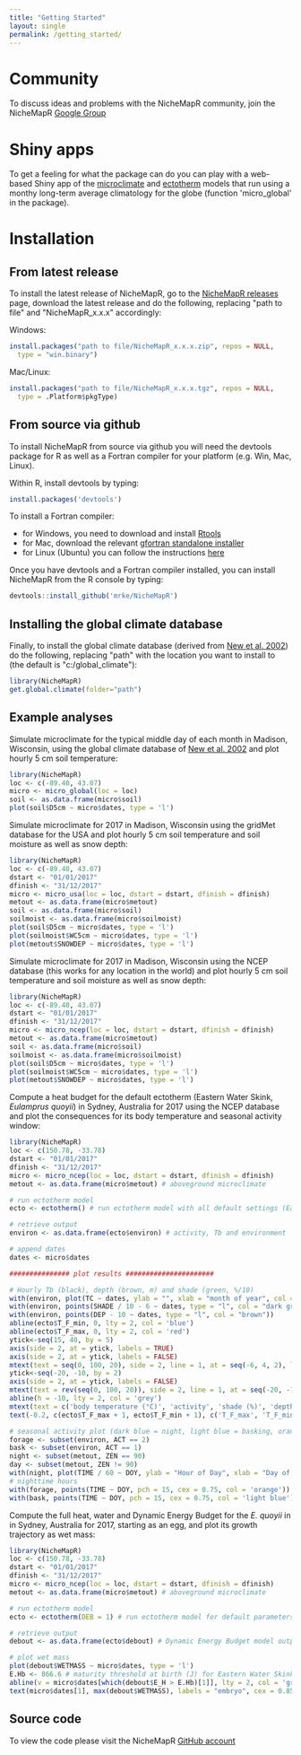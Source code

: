 ```yaml
---
title: "Getting Started"
layout: single
permalink: /getting_started/
---
```


<h1> Community </h1>

To discuss ideas and problems with the NicheMapR community, join the NicheMapR <a href="https://groups.google.com/forum/#!forum/nichemapr">Google Group</a>

<h1> Shiny apps </h1>

To get a feeling for what the package can do you can play with a web-based Shiny app of the <a href="http://bioforecasts.science.unimelb.edu.au/soil/">microclimate</a> and <a href="http://bioforecasts.science.unimelb.edu.au/ectotherm/">ectotherm</a> models that run using a monthy long-term average climatology for the globe (function 'micro_global' in the package).

<h1> Installation </h1>

<h2> From latest release </h2>

To install the latest release of NicheMapR, go to the <a href="https://github.com/mrke/NicheMapR/releases">NicheMapR releases</a> page, download the latest release and do the following, replacing "path to file" and "NicheMapR_x.x.x" accordingly:

Windows:

~~~ R
install.packages("path to file/NicheMapR_x.x.x.zip", repos = NULL, 
  type = "win.binary")
~~~

Mac/Linux:

~~~ R
install.packages("path to file/NicheMapR_x.x.x.tgz", repos = NULL, 
  type = .Platform$pkgType)
~~~


<h2> From source via github </h2>

To install NicheMapR from source via github you will need the devtools package for R as well as a Fortran compiler for your platform (e.g. Win, Mac, Linux). 

Within R, install devtools by typing:

~~~ R
install.packages('devtools')
~~~

To install a Fortran compiler: 
* for Windows, you need to download and install <a href="https://cran.r-project.org/bin/windows/Rtools/">Rtools</a>
* for Mac, download the relevant <a href="https://github.com/fxcoudert/gfortran-for-macOS/releases">gfortran standalone installer</a>
* for Linux (Ubuntu) you can follow the instructions <a href="https://www.scivision.dev/install-latest-gfortran-on-ubuntu/">here</a>

Once you have devtools and a Fortran compiler installed, you can install NicheMapR from the R console by typing:

~~~ R
devtools::install_github('mrke/NicheMapR')
~~~

<h2> Installing the global climate database </h2>

Finally, to install the global climate database (derived from <a href="https://www.int-res.com/abstracts/cr/v21/n1/p1-25/">New et al. 2002</a>) do the following, replacing "path" with the location you want to install to (the default is "c:/global_climate"):

~~~ R
library(NicheMapR)
get.global.climate(folder="path")
~~~

<h2> Example analyses </h2>

Simulate microclimate for the typical middle day of each month in Madison, Wisconsin, using the global climate database of <a href="https://www.int-res.com/abstracts/cr/v21/n1/p1-25/">New et al. 2002</a> and plot hourly 5 cm soil temperature:

~~~ R
library(NicheMapR)
loc <- c(-89.40, 43.07)
micro <- micro_global(loc = loc)
soil <- as.data.frame(micro$soil)
plot(soil$D5cm ~ micro$dates, type = 'l')
~~~

Simulate microclimate for 2017 in Madison, Wisconsin using the gridMet database for the USA and plot hourly 5 cm soil temperature and soil moisture as well as snow depth:

~~~ R
library(NicheMapR)
loc <- c(-89.40, 43.07)
dstart <- "01/01/2017"
dfinish <- "31/12/2017"
micro <- micro_usa(loc = loc, dstart = dstart, dfinish = dfinish)
metout <- as.data.frame(micro$metout)
soil <- as.data.frame(micro$soil)
soilmoist <- as.data.frame(micro$soilmoist)
plot(soil$D5cm ~ micro$dates, type = 'l')
plot(soilmoist$WC5cm ~ micro$dates, type = 'l')
plot(metout$SNOWDEP ~ micro$dates, type = 'l')
~~~

Simulate microclimate for 2017 in Madison, Wisconsin using the NCEP database (this works for any location in the world) and plot hourly 5 cm soil temperature and soil moisture as well as snow depth:

~~~ R
library(NicheMapR)
loc <- c(-89.40, 43.07)
dstart <- "01/01/2017"
dfinish <- "31/12/2017"
micro <- micro_ncep(loc = loc, dstart = dstart, dfinish = dfinish)
metout <- as.data.frame(micro$metout)
soil <- as.data.frame(micro$soil)
soilmoist <- as.data.frame(micro$soilmoist)
plot(soil$D5cm ~ micro$dates, type = 'l')
plot(soilmoist$WC5cm ~ micro$dates, type = 'l')
plot(metout$SNOWDEP ~ micro$dates, type = 'l')
~~~

Compute a heat budget for the default ectotherm (Eastern Water Skink, _Eulamprus quoyii_) in Sydney, Australia for 2017 using the NCEP database and plot the consequences for its body temperature and seasonal activity window:

~~~ R
library(NicheMapR)
loc <- c(150.78, -33.78)
dstart <- "01/01/2017"
dfinish <- "31/12/2017"
micro <- micro_ncep(loc = loc, dstart = dstart, dfinish = dfinish)
metout <- as.data.frame(micro$metout) # aboveground microclimate

# run ectotherm model
ecto <- ectotherm() # run ectotherm model with all default settings (Eastern Water Skink)

# retrieve output
environ <- as.data.frame(ecto$environ) # activity, Tb and environment

# append dates
dates <- micro$dates

############### plot results ######################

# Hourly Tb (black), depth (brown, m) and shade (green, %/10)
with(environ, plot(TC ~ dates, ylab = "", xlab = "month of year", col = 'black', ylim = c(-20, 40), type = "l", yaxt = 'n'))
with(environ, points(SHADE / 10 - 6 ~ dates, type = "l", col = "dark green"))
with(environ, points(DEP - 10 ~ dates, type = "l", col = "brown"))
abline(ecto$T_F_min, 0, lty = 2, col = 'blue')
abline(ecto$T_F_max, 0, lty = 2, col = 'red')
ytick<-seq(15, 40, by = 5)
axis(side = 2, at = ytick, labels = TRUE)
axis(side = 2, at = ytick, labels = FALSE)
mtext(text = seq(0, 100, 20), side = 2, line = 1, at = seq(-6, 4, 2), las = 2)
ytick<-seq(-20, -10, by = 2)
axis(side = 2, at = ytick, labels = FALSE)
mtext(text = rev(seq(0, 100, 20)), side = 2, line = 1, at = seq(-20, -10, 2), las = 2)
abline(h = -10, lty = 2, col = 'grey')
mtext(text = c('body temperature (°C)', 'activity', 'shade (%)', 'depth (cm)'), side = 2, line = 2.5, at = c(30, 9, 0, -15))
text(-0.2, c(ecto$T_F_max + 1, ecto$T_F_min + 1), c('T_F_max', 'T_F_min'), col = c('red', 'blue'), cex = 0.75)

# seasonal activity plot (dark blue = night, light blue = basking, orange = foraging)
forage <- subset(environ, ACT == 2)
bask <- subset(environ, ACT == 1)
night <- subset(metout, ZEN == 90)
day <- subset(metout, ZEN != 90)
with(night, plot(TIME / 60 ~ DOY, ylab = "Hour of Day", xlab = "Day of Year", pch = 15, cex = 0.75, col = 'dark blue'))
# nighttime hours
with(forage, points(TIME ~ DOY, pch = 15, cex = 0.75, col = 'orange')) # foraging Tbs
with(bask, points(TIME ~ DOY, pch = 15, cex = 0.75, col = 'light blue')) # basking Tbs
~~~

Compute the full heat, water and Dynamic Energy Budget for the _E. quoyii_ in in Sydney, Australia for 2017, starting as an egg, and plot its growth trajectory as wet mass:

~~~ R
library(NicheMapR)
loc <- c(150.78, -33.78)
dstart <- "01/01/2017"
dfinish <- "31/12/2017"
micro <- micro_ncep(loc = loc, dstart = dstart, dfinish = dfinish)
metout <- as.data.frame(micro$metout) # aboveground microclimate

# run ectotherm model
ecto <- ectotherm(DEB = 1) # run ectotherm model for default parameters (Eastern Water Skink) with DEB model turned on

# retrieve output
debout <- as.data.frame(ecto$debout) # Dynamic Energy Budget model output table

# plot wet mass
plot(debout$WETMASS ~ micro$dates, type = 'l')
E.Hb <- 866.6 # maturity threshold at birth (J) for Eastern Water Skink, needed for next line
abline(v = micro$dates[which(debout$E_H > E.Hb)[1]], lty = 2, col = 'grey') # show when it was born
text(micro$dates[1], max(debout$WETMASS), labels = "embryo", cex = 0.85) # note embryo stage
~~~

<h2> Source code </h2>

To view the code please visit the NicheMapR <a href="http://www.github.com/mrke/NicheMapR">GitHub account</a>

